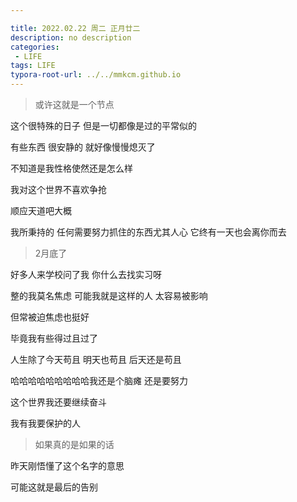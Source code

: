 ```yaml
---

title: 2022.02.22 周二 正月廿二
description: no description
categories:
 - LIFE
tags: LIFE
typora-root-url: ../../mmkcm.github.io
---
```


> 或许这就是一个节点

这个很特殊的日子 但是一切都像是过的平常似的

有些东西 很安静的 就好像慢慢熄灭了

不知道是我性格使然还是怎么样

我对这个世界不喜欢争抢 

顺应天道吧大概

我所秉持的 任何需要努力抓住的东西尤其人心 它终有一天也会离你而去



> 2月底了

好多人来学校问了我 你什么去找实习呀

整的我莫名焦虑 可能我就是这样的人 太容易被影响

但常被迫焦虑也挺好

毕竟我有些得过且过了

人生除了今天苟且 明天也苟且 后天还是苟且

哈哈哈哈哈哈哈哈哈我还是个脑瘫 还是要努力

这个世界我还要继续奋斗

我有我要保护的人



> 如果真的是如果的话

昨天刚悟懂了这个名字的意思

可能这就是最后的告别
